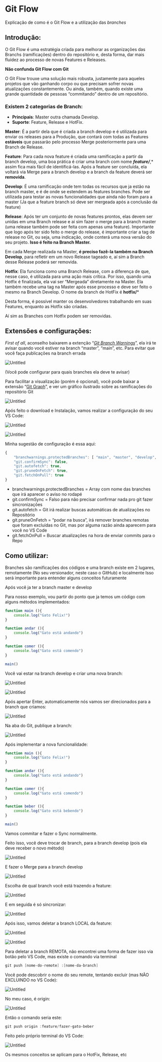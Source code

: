 # Git Flow

Explicação de como é o Git Flow e a utilização das *branches* 

## Introdução:

O Git Flow é uma estratégia criada para melhorar as organizações das Branchs (ramificações) dentro do repositório e, desta forma, dar mais fluidez ao processo de novas Features e Releases.

**Não confunda Git Flow com Git**

O Git Flow trouxe uma solução mais robusta, justamente para aqueles projetos que vão ganhando corpo ou que precisam sofrer novas atualizações constantemente. Ou ainda, também, quando existe uma grande quantidade de pessoas “commitando” dentro de um repositório.

### Existem 2 categorias de Branch:

- **Principais**: Master outra chamada Develop.
- **Suporte**: Feature, Release e HotFix.

**Master**: É a partir dela que é criada a branch develop e é utilizada para enviar os releases para a Produção, que contará com todas as Features **estáveis** que passarão pelo processo Merge posteriormente para uma Branch de Release.

**Feature**: Para cada nova feature é criada uma ramificação a partir da branch develop, uma boa prática é criar uma branch com nome ***feature/***,* assim fica mais fácil de identificá-las. Após a feature ser concluída, ela voltará via Merge para a branch develop e a branch da feature deverá ser **removida**.

**Develop**: É uma ramificação onde tem todas os recursos que ja estão na branch master, e é de onde se estendem as features branches. Pode ser utilizada para testar as novas funcionalidades que ainda não foram para a master (Ja que a feature branch só deve ser mergeada após a conclusão da feature)

**Release**: Após ter um conjunto de novas features prontos, elas devem ser unidas em uma Branch release e ai sim fazer o merge para a branch master (uma release também pode ser feita com apenas uma feature). Importante que logo após ter sido feito o merge do release, é importante criar a tag de release no Git, ou seja, uma indicação, onde conterá uma nova versão do seu projeto. **Isso é feito na Branch Master.** 

Em cada Merge realizada na Master, **é preciso fazê-la também na Branch Develop**, para refletir em um novo Release tageado e, aí sim a Branch desse Release poderá ser removida.

**Hotfix**: Ela funciona como uma Branch Release, com a diferença de que, nesse caso, é utilizada para uma ação mais crítica. Por isso, quando uma Hotfix é finalizada, ela vai ser “Mergeada” diretamente na Master. Ela também recebe uma tag na Master após esse processo e deve ser feito o mesmo na Branch Develop. O nome da branch de HotFix é **hotfix/***

Desta forma, é possível manter os desenvolvedores trabalhando em suas Features, enquanto as Hotfix são criadas.

Aí sim as Branches com Hotfix podem ser removidas.

## Extensões e configurações:

*First of all*, aconselho baixarem a extenção “[*Git Branch Warnings*](https://marketplace.visualstudio.com/items?itemName=teledemic.branch-warnings)”, ela irá te avisar quando você estiver na branch “master”, “main”, etc. Para evitar que você faça publicações na branch errada

![Untitled](images/Untitled.png)

(Você pode configurar para quais branches ela deve te avisar)

Para facilitar a visualização (porém é opcional), você pode baixar a extensão “[Git Graph](https://marketplace.visualstudio.com/items?itemName=mhutchie.git-graph)”, e ver um gráfico ilustrado sobre as ramificações do repositório Git

![Untitled](images/Untitled%201.png)

Após feito o download e Instalação, vamos realizar a configuração do seu VS Code:

![Untitled](images/Untitled%202.png)

![Untitled](images/Untitled%203.png)

Minha sugestão de configuração é essa aqui:

```jsx
{
    "branchwarnings.protectedBranches": [ "main", "master", "develop", "release/**" ],
    "git.confirmSync": false,
    "git.autofetch": true,
    "git.pruneOnFetch": true,
    "git.fetchOnPull": true
}
```

- branchwarnings.protectedBranches = Array com nome das branches que irá aparecer o aviso no rodapé
- git.confirmSync = Falso para não precisar confirmar nada pro git fazer sincronizações
- git.autofetch = Git irá realizar buscas automáticas de atualizações no Repositório
- git.pruneOnFetch = “podar na busca”, irá remover branches remotas que foram excluídas no Git, mas por alguma razão ainda aparecem para você no VS Code
- git.fetchOnPull = Buscar atualizações na hora de enviar commits para o Repo

## Como utilizar:

Branches são ramificações dos códigos e uma branch existe em 2 lugares, remotamente (No seu versionador, neste caso o GitHub) e localmente
Isso será importante para entender alguns conceitos futuramente

Após você ja ter a branch master e develop

Para nosso exemplo, vou partir do ponto que ja temos um código com alguns métodos implementados:

```jsx
function main (){
    console.log("Gato Felix!")
}

function andar (){
    console.log("Gato está andando")
}

function comer (){
    console.log("Gato está comendo")
}

main()
```

Você vai estar na branch develop e criar uma nova branch:

![Untitled](images/Untitled%204.png)

![Untitled](images/Untitled%205.png)

Após apertar Enter, automaticamente nós vamos ser direcionados para a branch que criamos:

![Untitled](images/Untitled%206.png)

Na aba do Git, publique a branch:

![Untitled](images/Untitled%207.png)

Após implementar a nova funcionalidade:

```jsx
function main (){
    console.log("Gato Felix!")
}

function andar (){
    console.log("Gato está andando")
}

function comer (){
    console.log("Gato está comendo")
}

function beber (){
    console.log("Gato está bebendo")
}

main()
```

Vamos commitar e fazer o Sync normalmente.

Feito isso, você deve trocar de branch, para a branch develop (pois ela deve receber o novo método)

![Untitled](images/Untitled%208.png)

E fazer o Merge para a branch develop

![Untitled](images/Untitled%209.png)

Escolha de qual branch você está trazendo a feature:

![Untitled](images/Untitled%2010.png)

E em seguida é só sincronizar:

![Untitled](images/Untitled%2011.png)

Após isso, vamos deletar a branch LOCAL da feature:

![Untitled](images/Untitled%2012.png)

![Untitled](images/Untitled%2013.png)

Para deletar a branch REMOTA, não encontrei uma forma de fazer isso via botão pelo VS Code, mas existe o comando via terminal

```powershell
git push [nome-do-remote] :[nome-da-branch]
```

Você pode descobrir o nome do seu remote, tentando excluir (mas NÃO EXCLUINDO no VS Code):

![Untitled](images/Untitled%2014.png)

No meu caso, é origin:

![Untitled](images/Untitled%2015.png)

Então o comando seria este:

```powershell
git push origin :feature/fazer-gato-beber
```

Feito pelo próprio terminal do VS Code:

![Untitled](images/Untitled%2016.png)

Os mesmos conceitos se aplicam para o HotFix, Release, etc